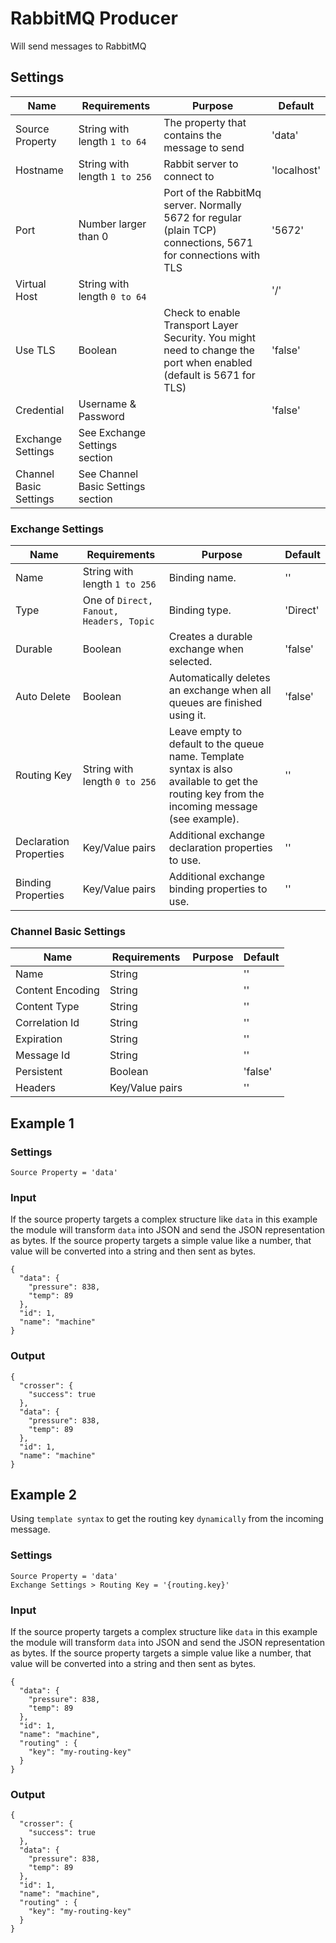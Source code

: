 # RabbitMQ Producer

Will send messages to RabbitMQ

## Settings

| Name                   | Requirements                       | Purpose                                                                                                            | Default     |
| ---------------------- | ---------------------------------- | ------------------------------------------------------------------------------------------------------------------ | ----------- |
| Source Property        | String with length `1 to 64`       | The property that contains the message to send                                                                     | 'data'      |
| Hostname               | String with length `1 to 256`      | Rabbit server to connect to                                                                                        | 'localhost' |
| Port                   | Number larger than 0               | Port of the RabbitMq server. Normally 5672 for regular (plain TCP) connections, 5671 for connections with TLS      | '5672'      |
| Virtual Host           | String with length `0 to 64`       |                                                                                                                    | '/'         |
| Use TLS                | Boolean                            | Check to enable Transport Layer Security. You might need to change the port when enabled (default is 5671 for TLS) | 'false'     |
| Credential             | Username & Password                |                                                                                                                    | 'false'     |
| Exchange Settings      | See Exchange Settings section      |                                                                                                                    |             |
| Channel Basic Settings | See Channel Basic Settings section |                                                                                                                    |             |

### Exchange Settings

| Name                   | Requirements                            | Purpose                                                                                                                                     | Default  |
| ---------------------- | --------------------------------------- | ------------------------------------------------------------------------------------------------------------------------------------------- | -------- |
| Name                   | String with length `1 to 256`           | Binding name.                                                                                                                               | ''       |
| Type                   | One of `Direct, Fanout, Headers, Topic` | Binding type.                                                                                                                               | 'Direct' |
| Durable                | Boolean                                 | Creates a durable exchange when selected.                                                                                                   | 'false'  |
| Auto Delete            | Boolean                                 | Automatically deletes an exchange when all queues are finished using it.                                                                    | 'false'  |
| Routing Key            | String with length `0 to 256`           | Leave empty to default to the queue name. Template syntax is also available to get the routing key from the incoming message (see example). | ''       |
| Declaration Properties | Key/Value pairs                         | Additional exchange declaration properties to use.                                                                                          | ''       |
| Binding Properties     | Key/Value pairs                         | Additional exchange binding properties to use.                                                                                              | ''       |

### Channel Basic Settings

| Name             | Requirements    | Purpose | Default |
| ---------------- | --------------- | ------- | ------- |
| Name             | String          |         | ''      |
| Content Encoding | String          |         | ''      |
| Content Type     | String          |         | ''      |
| Correlation Id   | String          |         | ''      |
| Expiration       | String          |         | ''      |
| Message Id       | String          |         | ''      |
| Persistent       | Boolean         |         | 'false' |
| Headers          | Key/Value pairs |         | ''      |

## Example 1

### Settings

```
Source Property = 'data'
```

### Input

If the source property targets a complex structure like `data` in this example the module will transform `data` into JSON and send the JSON representation as bytes.
If the source property targets a simple value like a number, that value will be converted into a string and then sent as bytes.

```
{
  "data": {
    "pressure": 838,
    "temp": 89
  },
  "id": 1,
  "name": "machine"
}
```

### Output

```
{
  "crosser": {
    "success": true
  },
  "data": {
    "pressure": 838,
    "temp": 89
  },
  "id": 1,
  "name": "machine"
}
```

## Example 2

Using `template syntax` to get the routing key `dynamically` from the incoming message.

### Settings

```
Source Property = 'data'
Exchange Settings > Routing Key = '{routing.key}'
```

### Input

If the source property targets a complex structure like `data` in this example the module will transform `data` into JSON and send the JSON representation as bytes.
If the source property targets a simple value like a number, that value will be converted into a string and then sent as bytes.

```
{
  "data": {
    "pressure": 838,
    "temp": 89
  },
  "id": 1,
  "name": "machine",
  "routing" : {
    "key": "my-routing-key"
  }
}
```

### Output

```
{
  "crosser": {
    "success": true
  },
  "data": {
    "pressure": 838,
    "temp": 89
  },
  "id": 1,
  "name": "machine",
  "routing" : {
    "key": "my-routing-key"
  }
}
```
